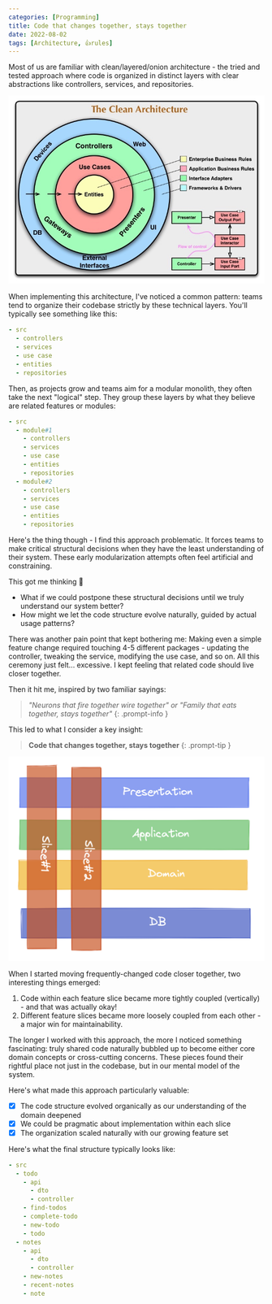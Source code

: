 ```yaml
---
categories: [Programming]
title: Code that changes together, stays together
date: 2022-08-02
tags: [Architecture, 👍rules]
---
```


Most of us are familiar with clean/layered/onion architecture - the tried and tested approach where code is organized in distinct layers with clear abstractions like controllers, services, and repositories.

![Clean Architecture](/assets/blog/clean-architecture.jpeg)

When implementing this architecture, I've noticed a common pattern: teams tend to organize their codebase strictly by these technical layers. You'll typically see something like this:

```yaml
- src
  - controllers
  - services
  - use case
  - entities
  - repositories
```

Then, as projects grow and teams aim for a modular monolith, they often take the next "logical" step. They group these layers by what they believe are related features or modules:

```yaml
- src
  - module#1
    - controllers
    - services
    - use case
    - entities
    - repositories
  - module#2
    - controllers
    - services
    - use case
    - entities
    - repositories
```

Here's the thing though - I find this approach problematic. It forces teams to make critical structural decisions when they have the least understanding of their system. These early modularization attempts often feel artificial and constraining.

This got me thinking 🤔

- What if we could postpone these structural decisions until we truly understand our system better?
- How might we let the code structure evolve naturally, guided by actual usage patterns?

There was another pain point that kept bothering me: Making even a simple feature change required touching 4-5 different packages - updating the controller, tweaking the service, modifying the use case, and so on. All this ceremony just felt... excessive. I kept feeling that related code should live closer together.

Then it hit me, inspired by two familiar sayings:

> _"Neurons that fire together wire together" or "Family that eats together, stays together"_
{: .prompt-info }

This led to what I consider a key insight:

> **Code that changes together, stays together**
{: .prompt-tip }

![vertical slice](/assets/blog/vertical-slice.png)

When I started moving frequently-changed code closer together, two interesting things emerged:

1. Code within each feature slice became more tightly coupled (vertically) - and that was actually okay!
2. Different feature slices became more loosely coupled from each other - a major win for maintainability.

The longer I worked with this approach, the more I noticed something fascinating: truly shared code naturally bubbled up to become either core domain concepts or cross-cutting concerns. These pieces found their rightful place not just in the codebase, but in our mental model of the system.

Here's what made this approach particularly valuable:

- [x] The code structure evolved organically as our understanding of the domain deepened
- [x] We could be pragmatic about implementation within each slice
- [x] The organization scaled naturally with our growing feature set

Here's what the final structure typically looks like:

```yaml
- src
  - todo
    - api
      - dto
      - controller
    - find-todos
    - complete-todo
    - new-todo
    - todo
  - notes
    - api
      - dto
      - controller
    - new-notes
    - recent-notes
    - note
```
